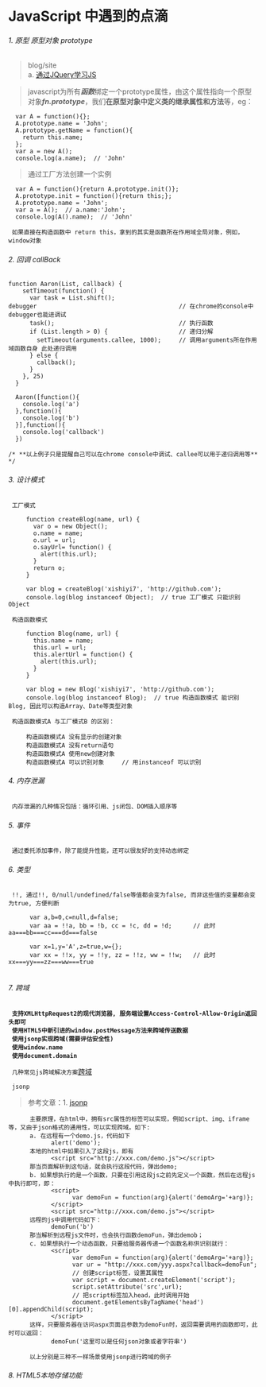 # JavaScript 中遇到的点滴

###### 1. 原型 原型对象 prototype

> blog/site  
      a. [通过JQuery学习JS](http://www.cnblogs.com/baochuan/archive/2012/11/22/2782343.html)

> javascript为所有***函数***绑定一个prototype属性，由这个属性指向一个原型对象***fn.prototype***，我们**在原型对象中定义类的继承属性和方法**等，eg：

```
  var A = function(){};
  A.prototype.name = 'John';
  A.prototype.getName = function(){
    return this.name;
  };  
  var a = new A();
  console.log(a.name);  // 'John'
```

> 通过工厂方法创建一个实例

```
  var A = function(){return A.prototype.init()};
  A.prototype.init = function(){return this;};
  A.prototype.name = 'John';
  var a = A();  // a.name:'John';
  console.log(A().name);  // 'John'
```

` 如果直接在构造函数中 return this，拿到的其实是函数所在作用域全局对象，例如，window对象`

###### 2. 回调 callBack

```
function Aaron(List, callback) {
    setTimeout(function() {
      var task = List.shift();
debugger                                        // 在chrome的console中 debugger也能进调试
      task();                                   // 执行函数
      if (List.length > 0) {                    // 递归分解
        setTimeout(arguments.callee, 1000);     // 调用arguments所在作用域函数自身 此处递归调用           
      } else {
        callback();
      }
    }, 25)
  }

  Aaron([function(){
    console.log('a')
  },function(){
    console.log('b')
  }],function(){
    console.log('callback')
  })
  
/* **以上例子只是提醒自己可以在chrome console中调试、callee可以用于递归调用等** */
```

###### 3. 设计模式

 ` 工厂模式`
 ```
      function createBlog(name, url) {
        var o = new Object();
        o.name = name;
        o.url = url;
        o.sayUrl= function() {
          alert(this.url);
        }
        return o;
      }
       
      var blog = createBlog('xishiyi7', 'http://github.com');
      console.log(blog instanceof Object);  // true 工厂模式 只能识别 Object
 ```
 
 ` 构造函数模式`
 ```
      function Blog(name, url) {
        this.name = name;
        this.url = url;
        this.alertUrl = function() {
          alert(this.url);
        }
      }
       
      var blog = new Blog('xishiyi7', 'http://github.com');
      console.log(blog instanceof Blog);  // true 构造函数模式 能识别 Blog, 因此可以构造Array、Date等类型对象
 ```
 
 ` 构造函数模式A 与工厂模式B 的区别：`
 ```
      构造函数模式A 没有显示的创建对象
      构造函数模式A 没有return语句
      构造函数模式A 使用new创建对象
      构造函数模式A 可以识别对象     // 用instanceof 可以识别
 ```
 
###### 4. 内存泄漏

` 内存泄漏的几种情况包括：循环引用、js闭包、DOM插入顺序等`

###### 5. 事件

` 通过委托添加事件，除了能提升性能，还可以很友好的支持动态绑定`

###### 6. 类型

` !!, 通过!!, 0/null/undefined/false等值都会变为false, 而非这些值的变量都会变为true, 方便判断`
```
      var a,b=0,c=null,d=false;
      var aa = !!a, bb = !b, cc = !c, dd = !d;      // 此时 aa===bb===cc===dd===false
      
      var x=1,y='A',z=true,w={};
      var xx = !!x, yy = !!y, zz = !!z, ww = !!w;   // 此时 xx===yy===zz===ww===true        
      
```

###### 7. 跨域

**` 支持XMLHttpRequest2的现代浏览器, 服务端设置Access-Control-Allow-Origin返回头即可`**  
**` 使用HTML5中新引进的window.postMessage方法来跨域传送数据`**  
**` 使用jsonp实现跨域(需要评估安全性)`**  
**` 使用window.name`**  
**` 使用document.domain`**

` 几种常见js跨域解决方案`[跨域](http://www.cnblogs.com/2050/p/3191744.html)

` jsonp`
> 参考文章：1. [jsonp](http://www.cnblogs.com/duanhuajian/p/3152617.html)
```
      主要原理，在html中，拥有src属性的标签可以实现，例如script、img、iframe等，又由于json格式的通用性，可以实现跨域。如下:  
      a. 在远程有一个demo.js，代码如下
            alert('demo');
      本地的html中如果引入了这段js，即有  
            <script src="http://xxx.com/demo.js"></script>
      那当页面解析到这句话，就会执行这段代码，弹出demo;
      b. 如果想执行的是一个函数，只要在引用这段js之前先定义一个函数，然后在远程js中执行即可，即：
            <script>
                  var demoFun = function(arg){alert('demoArg='+arg)};
            </script>
            <script src="http://xxx.com/demo.js"></script>
      远程的js中调用代码如下：
            demoFun('b')
      那当解析到远程js文件时，也会执行函数demoFun，弹出demob；
      c. 如果想执行一个动态函数，只要给服务器传递一个函数名称供识别就行：
            <script>
                  var demoFun = function(arg){alert('demoArg='+arg)};
                  var ur = "http://xxx.com/yyy.aspx?callback=demoFun";
                  // 创建script标签，设置其属性
                  var script = document.createElement('script');
                  script.setAttribute('src',url);
                  // 把script标签加入head，此时调用开始
                  document.getElementsByTagName('head')[0].appendChild(script); 
            </script>
      这样，只要服务器在访问aspx页面且参数为demoFun时，返回需要调用的函数即可，此时可以返回：
            demoFun('这里可以是任何json对象或者字符串')
            
      以上分别是三种不一样场景使用jsonp进行跨域的例子
```

###### 8. HTML5本地存储功能
